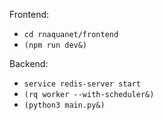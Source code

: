 Frontend:
- `cd rnaquanet/frontend`
- `(npm run dev&)`

Backend:
- `service redis-server start`
- `(rq worker --with-scheduler&)`
- `(python3 main.py&)`